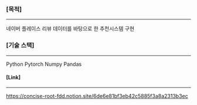 ### [목적]
---

네이버 플레이스 리뷰 데이터를 바탕으로 한 추천시스템 구현
### [기술 스택]
---

Python Pytorch Numpy Pandas

#### [Link]
---
https://concise-root-fdd.notion.site/6de6e81bf3eb42c5885f3a8a2313b3ec
